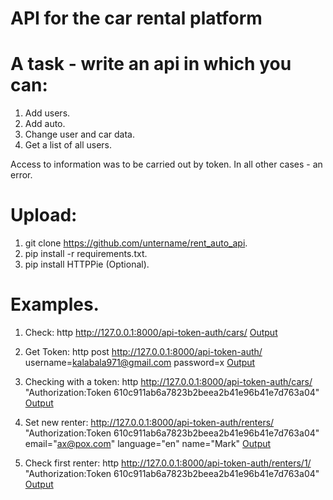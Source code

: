 # API for the car rental platform

# A task - write an api in which you can:
1) Add users.
2) Add auto.
3) Change user and car data.
4) Get a list of all users.

Access to information was to be carried out by token. In all other cases - an error.

# Upload:
1) git clone https://github.com/untername/rent_auto_api.
2) pip install -r requirements.txt.
3) pip install HTTPPie (Optional).

# Examples.
1) Check: http http://127.0.0.1:8000/api-token-auth/cars/
[Output](https://postimg.cc/N5Gm8QS5) 

2) Get Token: http post http://127.0.0.1:8000/api-token-auth/ username=kalabala971@gmail.com password=x
[Output](https://postimg.cc/6TfCG8Hk)

3) Checking with a token: http http://127.0.0.1:8000/api-token-auth/cars/ "Authorization:Token 610c911ab6a7823b2beea2b41e96b41e7d763a04"
[Output](https://postimg.cc/GHMYqZnz)

4) Set new renter: http://127.0.0.1:8000/api-token-auth/renters/ "Authorization:Token 610c911ab6a7823b2beea2b41e96b41e7d763a04" email="ax@pox.com" language="en" name="Mark"
[Output](https://postimg.cc/pyHDTfBQ)

5) Check first renter: http http://127.0.0.1:8000/api-token-auth/renters/1/ "Authorization:Token 610c911ab6a7823b2beea2b41e96b41e7d763a04"
[Output](https://postimg.cc/TKpbSCRx)
